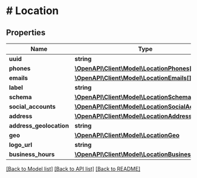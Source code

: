 # # Location

## Properties

Name | Type | Description | Notes
------------ | ------------- | ------------- | -------------
**uuid** | **string** |  | [optional]
**phones** | [**\OpenAPI\Client\Model\LocationPhones[]**](LocationPhones.md) |  | [optional]
**emails** | [**\OpenAPI\Client\Model\LocationEmails[]**](LocationEmails.md) |  | [optional]
**label** | **string** |  | [optional]
**schema** | [**\OpenAPI\Client\Model\LocationSchema**](LocationSchema.md) |  | [optional]
**social_accounts** | [**\OpenAPI\Client\Model\LocationSocialAccounts**](LocationSocialAccounts.md) |  | [optional]
**address** | [**\OpenAPI\Client\Model\LocationAddress**](LocationAddress.md) |  | [optional]
**address_geolocation** | **string** |  | [optional]
**geo** | [**\OpenAPI\Client\Model\LocationGeo**](LocationGeo.md) |  | [optional]
**logo_url** | **string** |  | [optional]
**business_hours** | [**\OpenAPI\Client\Model\LocationBusinessHours[]**](LocationBusinessHours.md) |  | [optional]

[[Back to Model list]](../../README.md#models) [[Back to API list]](../../README.md#endpoints) [[Back to README]](../../README.md)

